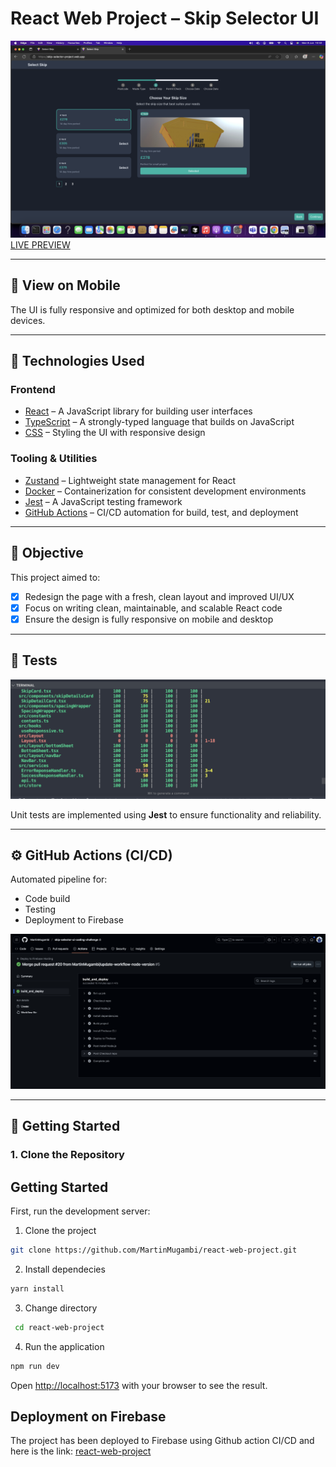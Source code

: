 # React Web Project – Skip Selector UI

![React Project Screenshot](/images/home.png "React Project")
[LIVE PREVIEW](https://skip-selector-project.web.app/)

---

## 📱 View on Mobile

The UI is fully responsive and optimized for both desktop and mobile devices.

---

## 🚀 Technologies Used

### Frontend

- [React](https://reactjs.org/) – A JavaScript library for building user interfaces
- [TypeScript](https://www.typescriptlang.org/) – A strongly-typed language that builds on JavaScript
- [CSS](https://www.w3schools.com/css/) – Styling the UI with responsive design

### Tooling & Utilities

- [Zustand](https://zustand.docs.pmnd.rs/getting-started/introduction) – Lightweight state management for React
- [Docker](https://www.docker.com/) – Containerization for consistent development environments
- [Jest](https://jestjs.io/) – A JavaScript testing framework
- [GitHub Actions](https://github.com/features/actions) – CI/CD automation for build, test, and deployment

---

## 🎯 Objective

This project aimed to:

- [x] Redesign the page with a fresh, clean layout and improved UI/UX
- [x] Focus on writing clean, maintainable, and scalable React code
- [x] Ensure the design is fully responsive on mobile and desktop

---

## 🧪 Tests

<img src="images/test.png" width="600"/>

Unit tests are implemented using **Jest** to ensure functionality and reliability.

---

## ⚙️ GitHub Actions (CI/CD)

Automated pipeline for:

- Code build
- Testing
- Deployment to Firebase

<img src="images/actions.png" width="900"/>

---

## 🧰 Getting Started

### 1. Clone the Repository

## Getting Started

First, run the development server:

1. Clone the project

```bash
git clone https://github.com/MartinMugambi/react-web-project.git
```

2. Install dependecies

```bash
yarn install
```

3. Change directory

```bash
 cd react-web-project
```

4. Run the application

```bash
npm run dev
```

Open [http://localhost:5173](http://localhost:5173) with your browser to see the result.

## Deployment on Firebase

The project has been deployed to Firebase using Github action CI/CD and here is the link: [react-web-project](https://skip-selector-project.web.app/)
